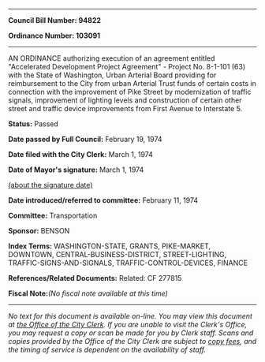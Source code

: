 

********

**Council Bill Number: 94822**
   
**Ordinance Number: 103091**
********

 AN ORDINANCE authorizing execution of an agreement entitled "Accelerated Development Project Agreement" - Project No. 8-1-101 (63) with the State of Washington, Urban Arterial Board providing for reimbursement to the City from urban Arterial Trust funds of certain costs in connection with the improvement of Pike Street by modernization of traffic signals, improvement of lighting levels and construction of certain other street and traffic device improvements from First Avenue to Interstate 5.

**Status:** Passed
   
**Date passed by Full Council:** February 19, 1974
   
**Date filed with the City Clerk:** March 1, 1974
   
**Date of Mayor's signature:** March 1, 1974
   
[(about the signature date)](/~public/approvaldate.htm)
   
   
   
**Date introduced/referred to committee:** February 11, 1974
   
**Committee:** Transportation
   
**Sponsor:** BENSON
   
   
**Index Terms:** WASHINGTON-STATE, GRANTS, PIKE-MARKET, DOWNTOWN, CENTRAL-BUSINESS-DISTRICT, STREET-LIGHTING, TRAFFIC-SIGNS-AND-SIGNALS, TRAFFIC-CONTROL-DEVICES, FINANCE

**References/Related Documents:** Related: CF 277815

**Fiscal Note:**_(No fiscal note available at this time)_
********

_No text for this document is available on-line. You may view this document at [the Office of the City Clerk](http://www.seattle.gov/leg/clerk/contactUs.htm). If you are unable to visit the Clerk's Office, you may request a copy or scan be made for you by Clerk staff. Scans and copies provided by the Office of the City Clerk are subject to [copy fees](http://clerk.seattle.gov/~public/clerkfees.htm), and the timing of service is dependent on the availability of staff._

